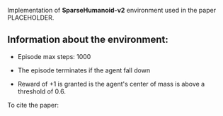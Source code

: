
Implementation of __**SparseHumanoid-v2**__ environment used in the paper PLACEHOLDER.

## Information about the environment:

* Episode max steps: 1000

* The episode terminates if the agent fall down 

* Reward of +1 is granted is the agent's center of mass is above a threshold of 0.6.


To cite the paper:

